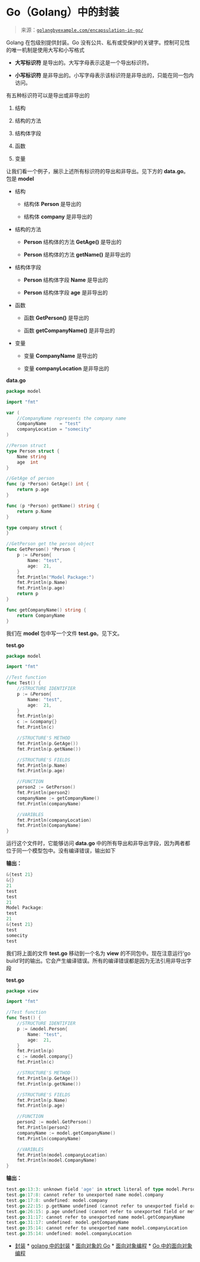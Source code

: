 <!--yml

类别：未分类

日期：2024-10-13 06:03:22

-->

# Go（Golang）中的封装

> 来源：[`golangbyexample.com/encapsulation-in-go/`](https://golangbyexample.com/encapsulation-in-go/)

Golang 在包级别提供封装。Go 没有公共、私有或受保护的关键字。控制可见性的唯一机制是使用大写和小写格式

+   **大写标识符** 是导出的。大写字母表示这是一个导出标识符。

+   **小写标识符** 是非导出的。小写字母表示该标识符是非导出的，只能在同一包内访问。

有五种标识符可以是导出或非导出的

1.  结构

1.  结构的方法

1.  结构体字段

1.  函数

1.  变量

让我们看一个例子，展示上述所有标识符的导出和非导出。见下方的 **data.go**。包是 **model**

+   结构

    +   结构体 **Person** 是导出的

    +   结构体 **company** 是非导出的

+   结构的方法

    +   **Person** 结构体的方法 **GetAge()** 是导出的

    +   **Person** 结构体的方法 **getName()** 是非导出的

+   结构体字段

    +   **Person** 结构体字段 **Name** 是导出的

    +   **Person** 结构体字段 **age** 是非导出的

+   函数

    +   函数 **GetPerson()** 是导出的

    +   函数 **getCompanyName()** 是非导出的

+   变量

    +   变量 **CompanyName** 是导出的

    +   变量 **companyLocation** 是非导出的

**data.go**

```go
package model

import "fmt"

var (
    //CompanyName represents the company name
    CompanyName     = "test"
    companyLocation = "somecity"
)

//Person struct
type Person struct {
    Name string
    age  int
}

//GetAge of person
func (p *Person) GetAge() int {
    return p.age
}

func (p *Person) getName() string {
    return p.Name
}

type company struct {
}

//GetPerson get the person object
func GetPerson() *Person {
    p := &Person{
        Name: "test",
        age:  21,
    }
    fmt.Println("Model Package:")
    fmt.Println(p.Name)
    fmt.Println(p.age)
    return p
}

func getCompanyName() string {
    return CompanyName
}
```

我们在 **model** 包中写一个文件 **test.go**。见下文。

**test.go**

```go
package model

import "fmt"

//Test function
func Test() {
    //STRUCTURE IDENTIFIER
    p := &Person{
        Name: "test",
        age:  21,
    }
    fmt.Println(p)
    c := &company{}
    fmt.Println(c)

    //STRUCTURE'S METHOD
    fmt.Println(p.GetAge())
    fmt.Println(p.getName())

    //STRUCTURE'S FIELDS
    fmt.Println(p.Name)
    fmt.Println(p.age)

    //FUNCTION
    person2 := GetPerson()
    fmt.Println(person2)
    companyName := getCompanyName()
    fmt.Println(companyName)

    //VARIBLES
    fmt.Println(companyLocation)
    fmt.Println(CompanyName)
}
```

运行这个文件时，它能够访问 **data.go** 中的所有导出和非导出字段，因为两者都位于同一个模型包中。没有编译错误，输出如下

**输出：**

```go
&{test 21}
&{}
21
test
test
21
Model Package:
test
21
&{test 21}
test
somecity
test
```

我们将上面的文件 **test.go** 移动到一个名为 **view** 的不同包中。现在注意运行‘go build’时的输出。它会产生编译错误。所有的编译错误都是因为无法引用非导出字段

**test.go**

```go
package view

import "fmt"

//Test function
func Test() {
    //STRUCTURE IDENTIFIER
    p := &model.Person{
        Name: "test",
        age:  21,
    }
    fmt.Println(p)
    c := &model.company{}
    fmt.Println(c)

    //STRUCTURE'S METHOD
    fmt.Println(p.GetAge())
    fmt.Println(p.getName())

    //STRUCTURE'S FIELDS
    fmt.Println(p.Name)
    fmt.Println(p.age)

    //FUNCTION
    person2 := model.GetPerson()
    fmt.Println(person2)
    companyName := model.getCompanyName()
    fmt.Println(companyName)

    //VARIBLES
    fmt.Println(model.companyLocation)
    fmt.Println(model.CompanyName)
}
```

**输出：**

```go
test.go:13:3: unknown field 'age' in struct literal of type model.Person
test.go:17:8: cannot refer to unexported name model.company
test.go:17:8: undefined: model.company
test.go:22:15: p.getName undefined (cannot refer to unexported field or method model.(*Person).getName)
test.go:26:15: p.age undefined (cannot refer to unexported field or method age)
test.go:31:17: cannot refer to unexported name model.getCompanyName
test.go:31:17: undefined: model.getCompanyName
test.go:35:14: cannot refer to unexported name model.companyLocation
test.go:35:14: undefined: model.companyLocation
```

+   [封装](https://golangbyexample.com/tag/encapsulation/) *   [golang 中的封装](https://golangbyexample.com/tag/encapsulation-in-golang/) *   [面向对象的 Go](https://golangbyexample.com/tag/object-oriented-go/) *   [面向对象编程](https://golangbyexample.com/tag/oop/) *   [Go 中的面向对象编程](https://golangbyexample.com/tag/oop-in-go/)
